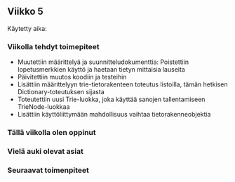 ## Viikko 5

Käytetty aika: 

### Viikolla tehdyt toimepiteet
* Muutettiin määrittelyä ja suunnitteludokumenttia: Poistettiin lopetusmerkkien käyttö ja haetaan tietyn mittaisia lauseita
* Päivitettiin muutos koodiin ja testeihin
* Lisättiin määrittelyyn trie-tietorakenteen toteutus listoilla, tämän hetkisen Dictionary-toteutuksen sijasta
* Toteutettiin uusi Trie-luokka, joka käyttää sanojen tallentamiseen TrieNode-luokkaa
* Lisättiin käyttöliittymään mahdollisuus vaihtaa tietorakenneobjektia

### Tällä viikolla olen oppinut

### Vielä auki olevat asiat


### Seuraavat toimenpiteet


